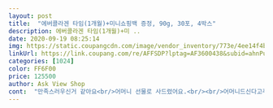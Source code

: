 ```yaml
---
layout: post 
title:  "에버콜라겐 타임(1개월)+미니쇼핑백 증정, 90g, 30포, 4박스" 
description: 에버콜라겐 타임(1개월)+미 ..
date: 2020-09-19 08:25:14 
img: https://static.coupangcdn.com/image/vendor_inventory/773e/4ee14f4ba179eccd90dd83e4ce92cc7fd09725dad1c230555c1683d63e29.jpg 
linkUrl: https://link.coupang.com/re/AFFSDP?lptag=AF3600438&subid=ahnPublicAsk&pageKey=1366997717&itemId=2399174751&vendorItemId=3920027291&traceid=V0-113-de42b761cab69577 
categories: [1024] 
color: FF6F00 
price: 125500 
author: Ask View Shop 
cont:  "만족스러우신거 같아요<br/>어머니 선물로 사드렸어요.<br/><br/>어머니드신다고주문했어요<br/>어무니가 사달라그래서 주문함<br/>예정보다 배송도빨리왔구요<br/>이게더맛있다고바로 재주문한거임ㅋ<br/>저는 이거알약으로먹고있는데 알약보다는 가볍게먹기는 좋은거같아요 휴대도간편하구요<br/>저보다 엄마가 먼저 이거 사달라고 하실정도에요<br/>전에 전지현이광고하는거먹었는데<br/>전에는 전지현이 하는거 먹었는데 그거보다는 더맛있다고 좋아하시네요<br/>" 
---
```

